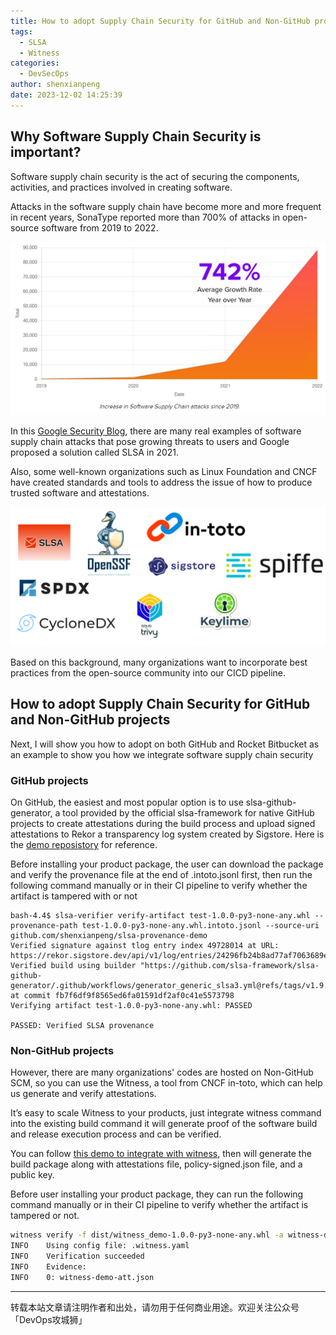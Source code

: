 ```yaml
---
title: How to adopt Supply Chain Security for GitHub and Non-GitHub projects
tags:
  - SLSA
  - Witness
categories:
  - DevSecOps
author: shenxianpeng
date: 2023-12-02 14:25:39
---
```


## Why Software Supply Chain Security is important?

Software supply chain security is the act of securing the components, activities, and practices involved in creating software.

Attacks in the software supply chain have become more and more frequent in recent years, SonaType reported more than 700% of attacks in open-source software from 2019 to 2022.

![SonaType reported](supply-chain-security/sonatype.png)

In this [Google Security Blog](https://security.googleblog.com/2021/06/introducing-slsa-end-to-end-framework.html), there are many real examples of software supply chain attacks that pose growing threats to users and Google proposed a solution called SLSA in 2021.

Also, some well-known organizations such as Linux Foundation and CNCF have created standards and tools to address the issue of how to produce trusted software and attestations.

![LF & CNCF](supply-chain-security/lf-cncf.png)

Based on this background, many organizations want to incorporate best practices from the open-source community into our CICD pipeline.

<!-- more -->
## How to adopt Supply Chain Security for GitHub and Non-GitHub projects

Next, I will show you how to adopt on both GitHub and Rocket Bitbucket as an example to show you how we integrate software supply chain security

### GitHub projects

On GitHub, the easiest and most popular option is to use slsa-github-generator, a tool provided by the official slsa-framework for native GitHub projects to create attestations during the build process and upload signed attestations to Rekor a transparency log system created by Sigstore. Here is the [demo reposistory](https://github.com/shenxianpeng/slsa-provenance-demo) for reference.

Before installing your product package, the user can download the package and verify the provenance file at the end of .intoto.jsonl first, then run the following command manually or in their CI pipeline to verify whether the artifact is tampered with or not

```
bash-4.4$ slsa-verifier verify-artifact test-1.0.0-py3-none-any.whl --provenance-path test-1.0.0-py3-none-any.whl.intoto.jsonl --source-uri github.com/shenxianpeng/slsa-provenance-demo
Verified signature against tlog entry index 49728014 at URL: https://rekor.sigstore.dev/api/v1/log/entries/24296fb24b8ad77af7063689e8760fd7134f37e17251ec1d5adc16af64cb5cb579493278f7686e77
Verified build using builder "https://github.com/slsa-framework/slsa-github-generator/.github/workflows/generator_generic_slsa3.yml@refs/tags/v1.9.0" at commit fb7f6df9f8565ed6fa01591df2af0c41e5573798
Verifying artifact test-1.0.0-py3-none-any.whl: PASSED

PASSED: Verified SLSA provenance
```

### Non-GitHub projects

However, there are many organizations' codes are hosted on Non-GitHub SCM, so you can use the Witness, a tool from CNCF in-toto, which can help us generate and verify attestations.

It’s easy to scale Witness to your products, just integrate witness command into the existing build command it will generate proof of the software build and release execution process and can be verified.

You can follow [this demo to integrate with witness](https://github.com/shenxianpeng/witness-demo), then will generate the build package along with attestations file, policy-signed.json file, and a public key.

Before user installing your product package, they can run the following command manually or in their CI pipeline to verify whether the artifact is tampered or not.

```bash
witness verify -f dist/witness_demo-1.0.0-py3-none-any.whl -a witness-demo-att.json -p policy-signed.json -k witness-demo-pub.pem
INFO    Using config file: .witness.yaml
INFO    Verification succeeded
INFO    Evidence:
INFO    0: witness-demo-att.json
```

---

转载本站文章请注明作者和出处，请勿用于任何商业用途。欢迎关注公众号「DevOps攻城狮」
